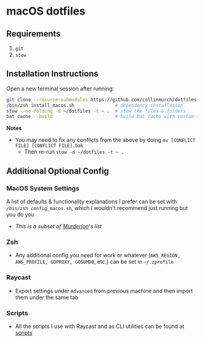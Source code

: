 # macOS dotfiles

## Requirements

1. `git`
2. `stow`

## Installation Instructions

Open a new terminal session after running:

```bash
git clone --recurse-submodules https://github.com/collinmurch/dotfiles ~
/bin/zsh install_macos.sh               # dependency installation
stow --no-folding -d ~/dotfiles -t ~ .  # stow the files & folders
bat cache --build                       # build bat cache with custom theme
```

**Notes**

- You may need to fix any conflicts from the above by doing `mv [CONFLICT FILE] [CONFLICT FILE].bak`
  - Then re-run `stow -d ~/dotfiles -t ~ .`

## Additional Optional Config

### MacOS System Settings

A list of defaults & functionality explanations I prefer can be set with `/bin/zsh config_macos.sh`, which I wouldn't recommend just running but you do you

- _This is a subset of [Murderlon](https://github.com/murderlon)'s list_

### Zsh

- Any additional config you need for work or whatever (`AWS_REGION, AWS_PROFILE, GOPROXY, GOSUMDB`, etc.) can be set in `~/.zprofile`

### Raycast

- Export settings under `Advanced` from previous machine and then import them under the same tab

### Scripts

- All the scripts I use with Raycast and as CLI utilities can be found at [scripts](https://github.com/collinmurch/scripts)
